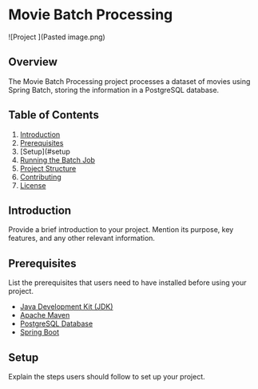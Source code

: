 # Movie Batch Processing

![Project ](Pasted image.png)

## Overview

The Movie Batch Processing project processes a dataset of movies using Spring Batch, storing the information in a PostgreSQL database.

## Table of Contents

1. [Introduction](#introduction)
2. [Prerequisites](#prerequisites)
3. [Setup](#setup
4. [Running the Batch Job](#running-the-batch-job)
5. [Project Structure](#project-structure)
6. [Contributing](#contributing)
7. [License](#license)

## Introduction

Provide a brief introduction to your project. Mention its purpose, key features, and any other relevant information.

## Prerequisites

List the prerequisites that users need to have installed before using your project.

- [Java Development Kit (JDK)](https://www.oracle.com/java/technologies/javase-downloads.html)
- [Apache Maven](https://maven.apache.org/)
- [PostgreSQL Database](https://www.postgresql.org/download/)
- [Spring Boot](https://spring.io/projects/spring-boot)

## Setup

Explain the steps users should follow to set up your project.


